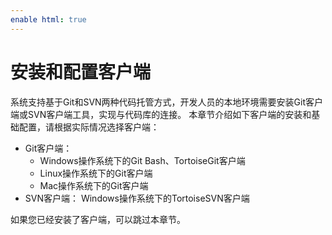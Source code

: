 ```yaml
---
enable html: true
---
```

# 安装和配置客户端

系统支持基于Git和SVN两种代码托管方式，开发人员的本地环境需要安装Git客户端或SVN客户端工具，实现与代码库的连接。
本章节介绍如下客户端的安装和基础配置，请根据实际情况选择客户端：
* Git客户端：
  * Windows操作系统下的Git Bash、TortoiseGit客户端
  * Linux操作系统下的Git客户端
  * Mac操作系统下的Git客户端
* SVN客户端：
    Windows操作系统下的TortoiseSVN客户端

如果您已经安装了客户端，可以跳过本章节。